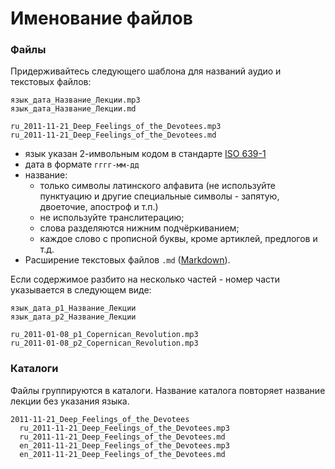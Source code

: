 # Именование файлов

### Файлы

Придерживайтесь следующего шаблона для названий аудио и текстовых файлов:

```
язык_дата_Название_Лекции.mp3
язык_дата_Название_Лекции.md
```

```
ru_2011-11-21_Deep_Feelings_of_the_Devotees.mp3
ru_2011-11-21_Deep_Feelings_of_the_Devotees.md
```

* язык указан 2-имвольным кодом в стандарте [ISO 639-1](https://en.wikipedia.org/wiki/List\_of\_ISO\_639-1\_codes)
* дата в формате `гггг-мм-дд`
* название:
  * только символы латинского алфавита (не используйте пунктуацию и другие специальные символы - запятую, двоеточие, апостроф и т.п.)
  * не  используйте транслитерацию;
  * слова разделяются нижним подчёркиванием;
  * каждое слово с прописной буквы, кроме артиклей, предлогов и т.д.
* Расширение текстовых файлов `.md` ([Markdown](../editing/semantics.md#markdown)).

Если содержимое разбито на несколько частей - номер части указывается в следующем виде:

```
язык_дата_p1_Название_Лекции
язык_дата_p2_Название_Лекции
```

```
ru_2011-01-08_p1_Copernican_Revolution.mp3
ru_2011-01-08_p2_Copernican_Revolution.mp3
```

### Каталоги

Файлы группируются в каталоги. Название каталога повторяет название лекции без указания языка.

```
2011-11-21_Deep_Feelings_of_the_Devotees
  ru_2011-11-21_Deep_Feelings_of_the_Devotees.mp3
  ru_2011-11-21_Deep_Feelings_of_the_Devotees.md
  en_2011-11-21_Deep_Feelings_of_the_Devotees.mp3
  en_2011-11-21_Deep_Feelings_of_the_Devotees.md
```
